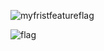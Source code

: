![myfristfeatureflag](https://00ce190629d6.ngrok.io/5fda25b259fc33000e629c03/featureFlag/myfirstfeatureflag)


![flag](https://00ce190629d6.ngrok.io/5fda25b259fc33000e629c03/featureFlag/flag)

